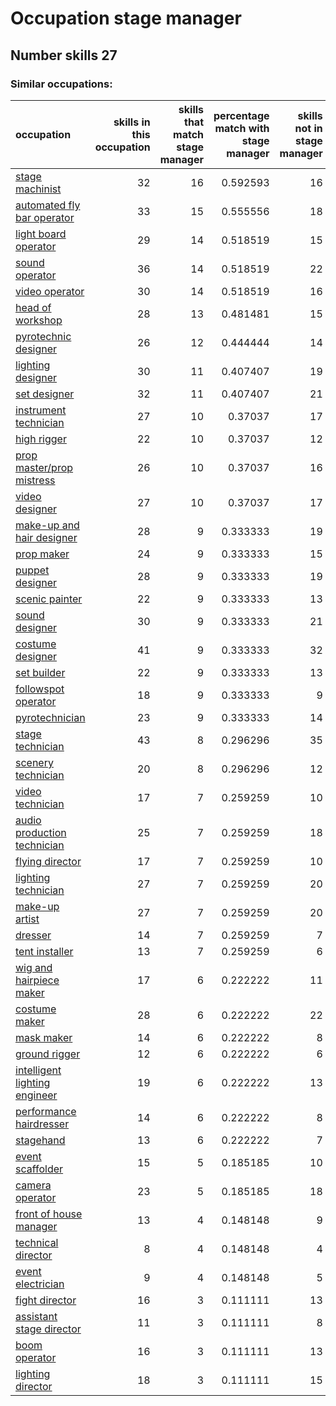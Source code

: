# Occupation stage manager
## Number skills 27
### Similar occupations:
| occupation                                                        |   skills in this occupation |   skills that match stage manager |   percentage match with stage manager |   skills not in stage manager |
|:------------------------------------------------------------------|----------------------------:|----------------------------------:|--------------------------------------:|------------------------------:|
| [stage machinist](stage_machinist.md)                             |                          32 |                                16 |                              0.592593 |                            16 |
| [automated fly bar operator](automated_fly_bar_operator.md)       |                          33 |                                15 |                              0.555556 |                            18 |
| [light board operator](light_board_operator.md)                   |                          29 |                                14 |                              0.518519 |                            15 |
| [sound operator](sound_operator.md)                               |                          36 |                                14 |                              0.518519 |                            22 |
| [video operator](video_operator.md)                               |                          30 |                                14 |                              0.518519 |                            16 |
| [head of workshop](head_of_workshop.md)                           |                          28 |                                13 |                              0.481481 |                            15 |
| [pyrotechnic designer](pyrotechnic_designer.md)                   |                          26 |                                12 |                              0.444444 |                            14 |
| [lighting designer](lighting_designer.md)                         |                          30 |                                11 |                              0.407407 |                            19 |
| [set designer](set_designer.md)                                   |                          32 |                                11 |                              0.407407 |                            21 |
| [instrument technician](instrument_technician.md)                 |                          27 |                                10 |                              0.37037  |                            17 |
| [high rigger](high_rigger.md)                                     |                          22 |                                10 |                              0.37037  |                            12 |
| [prop master/prop mistress](prop_master-prop_mistress.md)         |                          26 |                                10 |                              0.37037  |                            16 |
| [video designer](video_designer.md)                               |                          27 |                                10 |                              0.37037  |                            17 |
| [make-up and hair designer](make-up_and_hair_designer.md)         |                          28 |                                 9 |                              0.333333 |                            19 |
| [prop maker](prop_maker.md)                                       |                          24 |                                 9 |                              0.333333 |                            15 |
| [puppet designer](puppet_designer.md)                             |                          28 |                                 9 |                              0.333333 |                            19 |
| [scenic painter](scenic_painter.md)                               |                          22 |                                 9 |                              0.333333 |                            13 |
| [sound designer](sound_designer.md)                               |                          30 |                                 9 |                              0.333333 |                            21 |
| [costume designer](costume_designer.md)                           |                          41 |                                 9 |                              0.333333 |                            32 |
| [set builder](set_builder.md)                                     |                          22 |                                 9 |                              0.333333 |                            13 |
| [followspot operator](followspot_operator.md)                     |                          18 |                                 9 |                              0.333333 |                             9 |
| [pyrotechnician](pyrotechnician.md)                               |                          23 |                                 9 |                              0.333333 |                            14 |
| [stage technician](stage_technician.md)                           |                          43 |                                 8 |                              0.296296 |                            35 |
| [scenery technician](scenery_technician.md)                       |                          20 |                                 8 |                              0.296296 |                            12 |
| [video technician](video_technician.md)                           |                          17 |                                 7 |                              0.259259 |                            10 |
| [audio production technician](audio_production_technician.md)     |                          25 |                                 7 |                              0.259259 |                            18 |
| [flying director](flying_director.md)                             |                          17 |                                 7 |                              0.259259 |                            10 |
| [lighting technician](lighting_technician.md)                     |                          27 |                                 7 |                              0.259259 |                            20 |
| [make-up artist](make-up_artist.md)                               |                          27 |                                 7 |                              0.259259 |                            20 |
| [dresser](dresser.md)                                             |                          14 |                                 7 |                              0.259259 |                             7 |
| [tent installer](tent_installer.md)                               |                          13 |                                 7 |                              0.259259 |                             6 |
| [wig and hairpiece maker](wig_and_hairpiece_maker.md)             |                          17 |                                 6 |                              0.222222 |                            11 |
| [costume maker](costume_maker.md)                                 |                          28 |                                 6 |                              0.222222 |                            22 |
| [mask maker](mask_maker.md)                                       |                          14 |                                 6 |                              0.222222 |                             8 |
| [ground rigger](ground_rigger.md)                                 |                          12 |                                 6 |                              0.222222 |                             6 |
| [intelligent lighting engineer](intelligent_lighting_engineer.md) |                          19 |                                 6 |                              0.222222 |                            13 |
| [performance hairdresser](performance_hairdresser.md)             |                          14 |                                 6 |                              0.222222 |                             8 |
| [stagehand](stagehand.md)                                         |                          13 |                                 6 |                              0.222222 |                             7 |
| [event scaffolder](event_scaffolder.md)                           |                          15 |                                 5 |                              0.185185 |                            10 |
| [camera operator](camera_operator.md)                             |                          23 |                                 5 |                              0.185185 |                            18 |
| [front of house manager](front_of_house_manager.md)               |                          13 |                                 4 |                              0.148148 |                             9 |
| [technical director](technical_director.md)                       |                           8 |                                 4 |                              0.148148 |                             4 |
| [event electrician](event_electrician.md)                         |                           9 |                                 4 |                              0.148148 |                             5 |
| [fight director](fight_director.md)                               |                          16 |                                 3 |                              0.111111 |                            13 |
| [assistant stage director](assistant_stage_director.md)           |                          11 |                                 3 |                              0.111111 |                             8 |
| [boom operator](boom_operator.md)                                 |                          16 |                                 3 |                              0.111111 |                            13 |
| [lighting director](lighting_director.md)                         |                          18 |                                 3 |                              0.111111 |                            15 |
